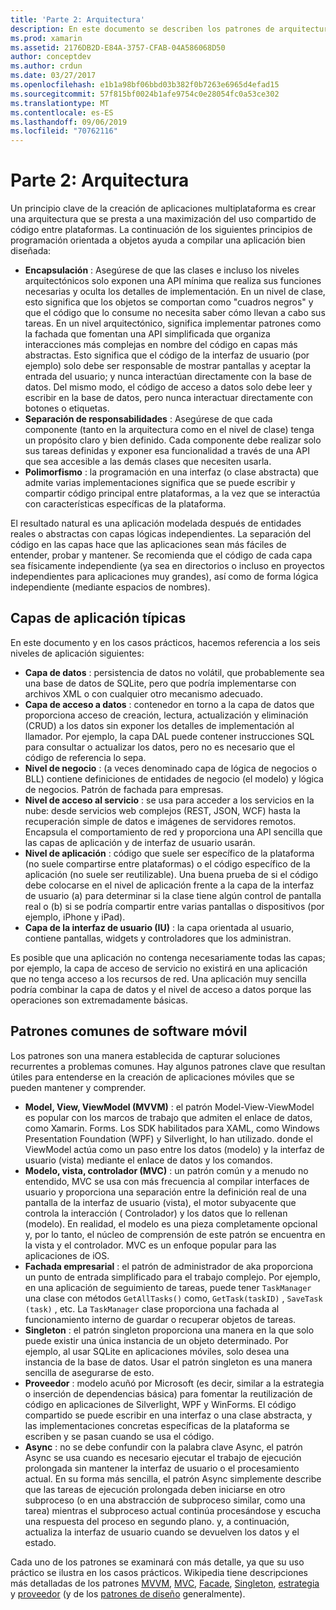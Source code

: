 ```yaml
---
title: 'Parte 2: Arquitectura'
description: En este documento se describen los patrones de arquitectura útiles para la creación de aplicaciones multiplataforma. Se describen las capas de aplicación típicas (capa de datos, capa de acceso a datos, etc.) y patrones comunes de software móvil (MVVM, MVC, etc.).
ms.prod: xamarin
ms.assetid: 2176DB2D-E84A-3757-CFAB-04A586068D50
author: conceptdev
ms.author: crdun
ms.date: 03/27/2017
ms.openlocfilehash: e1b1a98bf06bbd03b382f0b7263e6965d4efad15
ms.sourcegitcommit: 57f815bf0024b1afe9754c0e28054fc0a53ce302
ms.translationtype: MT
ms.contentlocale: es-ES
ms.lasthandoff: 09/06/2019
ms.locfileid: "70762116"
---
```

# <a name="part-2---architecture"></a>Parte 2: Arquitectura

Un principio clave de la creación de aplicaciones multiplataforma es crear una arquitectura que se presta a una maximización del uso compartido de código entre plataformas. La continuación de los siguientes principios de programación orientada a objetos ayuda a compilar una aplicación bien diseñada:

- **Encapsulación** : Asegúrese de que las clases e incluso los niveles arquitectónicos solo exponen una API mínima que realiza sus funciones necesarias y oculta los detalles de implementación. En un nivel de clase, esto significa que los objetos se comportan como "cuadros negros" y que el código que lo consume no necesita saber cómo llevan a cabo sus tareas. En un nivel arquitectónico, significa implementar patrones como la fachada que fomentan una API simplificada que organiza interacciones más complejas en nombre del código en capas más abstractas. Esto significa que el código de la interfaz de usuario (por ejemplo) solo debe ser responsable de mostrar pantallas y aceptar la entrada del usuario; y nunca interactúan directamente con la base de datos. Del mismo modo, el código de acceso a datos solo debe leer y escribir en la base de datos, pero nunca interactuar directamente con botones o etiquetas.
- **Separación de responsabilidades** : Asegúrese de que cada componente (tanto en la arquitectura como en el nivel de clase) tenga un propósito claro y bien definido. Cada componente debe realizar solo sus tareas definidas y exponer esa funcionalidad a través de una API que sea accesible a las demás clases que necesiten usarla.
- **Polimorfismo** : la programación en una interfaz (o clase abstracta) que admite varias implementaciones significa que se puede escribir y compartir código principal entre plataformas, a la vez que se interactúa con características específicas de la plataforma.

El resultado natural es una aplicación modelada después de entidades reales o abstractas con capas lógicas independientes. La separación del código en las capas hace que las aplicaciones sean más fáciles de entender, probar y mantener. Se recomienda que el código de cada capa sea físicamente independiente (ya sea en directorios o incluso en proyectos independientes para aplicaciones muy grandes), así como de forma lógica independiente (mediante espacios de nombres).

 <a name="Typical_Application_Layers" />

## <a name="typical-application-layers"></a>Capas de aplicación típicas

En este documento y en los casos prácticos, hacemos referencia a los seis niveles de aplicación siguientes:

- **Capa de datos** : persistencia de datos no volátil, que probablemente sea una base de datos de SQLite, pero que podría implementarse con archivos XML o con cualquier otro mecanismo adecuado.
- **Capa de acceso a datos** : contenedor en torno a la capa de datos que proporciona acceso de creación, lectura, actualización y eliminación (CRUD) a los datos sin exponer los detalles de implementación al llamador. Por ejemplo, la capa DAL puede contener instrucciones SQL para consultar o actualizar los datos, pero no es necesario que el código de referencia lo sepa.
- **Nivel de negocio** : (a veces denominado capa de lógica de negocios o BLL) contiene definiciones de entidades de negocio (el modelo) y lógica de negocios. Patrón de fachada para empresas.
- **Nivel de acceso al servicio** : se usa para acceder a los servicios en la nube: desde servicios web complejos (REST, JSON, WCF) hasta la recuperación simple de datos e imágenes de servidores remotos. Encapsula el comportamiento de red y proporciona una API sencilla que las capas de aplicación y de interfaz de usuario usarán.
- **Nivel de aplicación** : código que suele ser específico de la plataforma (no suele compartirse entre plataformas) o el código específico de la aplicación (no suele ser reutilizable). Una buena prueba de si el código debe colocarse en el nivel de aplicación frente a la capa de la interfaz de usuario (a) para determinar si la clase tiene algún control de pantalla real o (b) si se podría compartir entre varias pantallas o dispositivos (por ejemplo, iPhone y iPad).
- **Capa de la interfaz de usuario (IU)** : la capa orientada al usuario, contiene pantallas, widgets y controladores que los administran.

Es posible que una aplicación no contenga necesariamente todas las capas; por ejemplo, la capa de acceso de servicio no existirá en una aplicación que no tenga acceso a los recursos de red. Una aplicación muy sencilla podría combinar la capa de datos y el nivel de acceso a datos porque las operaciones son extremadamente básicas.

 <a name="Common_Mobile_Software_Patterns" />

## <a name="common-mobile-software-patterns"></a>Patrones comunes de software móvil

Los patrones son una manera establecida de capturar soluciones recurrentes a problemas comunes. Hay algunos patrones clave que resultan útiles para entenderse en la creación de aplicaciones móviles que se pueden mantener y comprender.

- **Model, View, ViewModel (MVVM)** : el patrón Model-View-ViewModel es popular con los marcos de trabajo que admiten el enlace de datos, como Xamarin. Forms. Los SDK habilitados para XAML, como Windows Presentation Foundation (WPF) y Silverlight, lo han utilizado. donde el ViewModel actúa como un paso entre los datos (modelo) y la interfaz de usuario (vista) mediante el enlace de datos y los comandos.
- **Modelo, vista, controlador (MVC)** : un patrón común y a menudo no entendido, MVC se usa con más frecuencia al compilar interfaces de usuario y proporciona una separación entre la definición real de una pantalla de la interfaz de usuario (vista), el motor subyacente que controla la interacción ( Controlador) y los datos que lo rellenan (modelo). En realidad, el modelo es una pieza completamente opcional y, por lo tanto, el núcleo de comprensión de este patrón se encuentra en la vista y el controlador. MVC es un enfoque popular para las aplicaciones de iOS.
- **Fachada empresarial** : el patrón de administrador de aka proporciona un punto de entrada simplificado para el trabajo complejo. Por ejemplo, en una aplicación de seguimiento de tareas, puede tener `TaskManager` una clase con métodos `GetAllTasks()` como, `GetTask(taskID)` , `SaveTask (task)` , etc. La `TaskManager` clase proporciona una fachada al funcionamiento interno de guardar o recuperar objetos de tareas.
- **Singleton** : el patrón singleton proporciona una manera en la que solo puede existir una única instancia de un objeto determinado. Por ejemplo, al usar SQLite en aplicaciones móviles, solo desea una instancia de la base de datos. Usar el patrón singleton es una manera sencilla de asegurarse de esto.
- **Proveedor** : modelo acuñó por Microsoft (es decir, similar a la estrategia o inserción de dependencias básica) para fomentar la reutilización de código en aplicaciones de Silverlight, WPF y WinForms. El código compartido se puede escribir en una interfaz o una clase abstracta, y las implementaciones concretas específicas de la plataforma se escriben y se pasan cuando se usa el código.
- **Async** : no se debe confundir con la palabra clave Async, el patrón Async se usa cuando es necesario ejecutar el trabajo de ejecución prolongada sin mantener la interfaz de usuario o el procesamiento actual. En su forma más sencilla, el patrón Async simplemente describe que las tareas de ejecución prolongada deben iniciarse en otro subproceso (o en una abstracción de subproceso similar, como una tarea) mientras el subproceso actual continúa procesándose y escucha una respuesta del proceso en segundo plano. y, a continuación, actualiza la interfaz de usuario cuando se devuelven los datos y el estado.

Cada uno de los patrones se examinará con más detalle, ya que su uso práctico se ilustra en los casos prácticos. Wikipedia tiene descripciones más detalladas de los patrones [MVVM](https://en.wikipedia.org/wiki/Model–view–viewmodel), [MVC](https://en.wikipedia.org/wiki/Model–view–controller), [Facade](https://en.wikipedia.org/wiki/Facade_pattern), [Singleton](https://en.wikipedia.org/wiki/Singleton_pattern), [estrategia](https://en.wikipedia.org/wiki/Strategy_pattern) y [proveedor](https://en.wikipedia.org/wiki/Provider_model) (y de los [patrones de diseño](https://en.wikipedia.org/wiki/Design_Patterns) generalmente).
